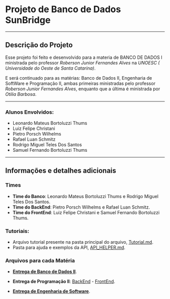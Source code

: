 # Projeto de Banco de Dados SunBridge
---
## Descrição do Projeto

Esse projeto foi feito e desenvolvido para a materia de BANCO DE DADOS I ministrada pelo professor *Roberson Junior Fernandes Alves* na *UNOESC (
Universidade do Oeste de Santa Catarina)*.

E será continuado para as matérias: Banco de Dados II, Engenharia de SoftWare e Programação II, ambas primeiras ministradas pelo professor *Roberson Junior Fernandes Alves*, enquanto que a última é ministrada por *Otilia Barbosa*.

---

### Alunos Envolvidos: 
- Leonardo Mateus Bortoluzzi Thums
- Luiz Felipe Christani
- Pietro Porsch Wilhelms
- Rafael Luan Schmitz
- Rodrigo Miguel Teles Dos Santos
- Samuel Fernando Bortoluzzi Thums

---

## Informações e detalhes adicionais

### Times

* **Time do Banco**: Leonardo Mateus Bortoluzzi Thums e Rodrigo Miguel Teles Dos Santos.
* **Time do BackEnd**: Pietro Porsch Wilhelms e Rafael Luan Schmitz.
* **Time do FrontEnd**: Luiz Felipe Christani e Samuel Fernando Bortoluzzi Thums.

### Tutoriais:

* Arquivo tutorial presente na pasta principal do arquivo, [Tutorial.md](https://github.com/thums1710/sunbridge-energyDB/blob/f184b121fad9697c04b4b6b4ee9c14b2936139f3/TUTORIAL.md).
* Pasta para ajuda e exemplos da API, [API_HELPER.md](https://github.com/thums1710/sunbridge-energyDB/tree/f184b121fad9697c04b4b6b4ee9c14b2936139f3/API%20HELPER).

### Arquivos para cada Matéria

* [**Entrega de Banco de Dados II**](https://github.com/thums1710/sunbridge-energyDB/tree/e7c5b70aafff63500b66f8d31df99a647e4f327f/Banco_de_dados).
  
* **Entrega de Programação II**: [BackEnd](https://github.com/thums1710/sunbridge-energyDB/tree/e7c5b70aafff63500b66f8d31df99a647e4f327f/SunBridgeJava) - [FrontEnd](https://github.com/thums1710/sunbridge-energyDB/tree/e7c5b70aafff63500b66f8d31df99a647e4f327f/front).
  
* [**Entrega de Engenharia de Software**](https://github.com/thums1710/sunbridge-energyDB/tree/e7c5b70aafff63500b66f8d31df99a647e4f327f/Engenharia%20de%20software).
